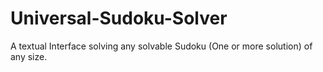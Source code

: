 # Universal-Sudoku-Solver
A textual Interface solving any solvable Sudoku (One or more solution) of any size.
